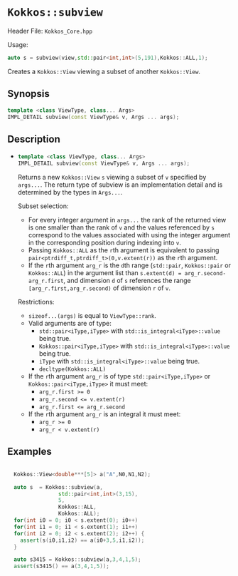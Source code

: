# `Kokkos::subview`

Header File: `Kokkos_Core.hpp`

Usage:
  ```c++
  auto s = subview(view,std::pair<int,int>(5,191),Kokkos::ALL,1);
  ```

Creates a `Kokkos::View` viewing a subset of another `Kokkos::View`.

## Synopsis

```c++
template <class ViewType, class... Args>
IMPL_DETAIL subview(const ViewType& v, Args ... args);
```

## Description

* ```c++
  template <class ViewType, class... Args>
  IMPL_DETAIL subview(const ViewType& v, Args ... args);
  ```
  Returns a new `Kokkos::View` `s` viewing a subset of `v` specified by `args...`.
  The return type of subview is an implementation detail and is determined by 
  the types in `Args...`.

  Subset selection:
  * For every integer argument in `args...` the rank of the returned view is 
    one smaller than the rank of `v` and the values referenced by `s` correspond to 
    the values associated with using the integer argument in the corresponding
    position during indexing into `v`.
  * Passing `Kokkos::ALL` as the `r`th argument is equivalent to passing 
    `pair<ptrdiff_t,ptrdiff_t>(0,v.extent(r))` as the `r`th argument.
  * If the `r`th argument `arg_r` is the `d`th range (`std::pair`, `Kokkos::pair` or 
    `Kokkos::ALL`) in the argument list than `s.extent(d) = arg_r.second-arg_r.first`,
    and dimension `d` of `s` references the range `[arg_r.first,arg_r.second)` of 
    dimension `r` of `v`.

  Restrictions:
  * `sizeof...(args)` is equal to `ViewType::rank`.
  * Valid arguments are of type:
    * `std::pair<iType,iType>` with `std::is_integral<iType>::value` being true.
    * `Kokkos::pair<iType,iType>` with `std::is_integral<iType>::value` being true.
    * `iType` with `std::is_integral<iType>::value` being true.
    * `decltype(Kokkos::ALL)`
  * If the `r`th argument `arg_r` is of type `std::pair<iType,iType>` or `Kokkos::pair<iType,iType>` it must meet:
    * `arg_r.first >= 0`
    * `arg_r.second <= v.extent(r)`
    * `arg_r.first <= arg_r.second`
  * If the `r`th argument `arg_r` is an integral it must meet:
    * `arg_r >= 0`
    * `arg_r < v.extent(r)`

## Examples

```c++

  Kokkos::View<double***[5]> a("A",N0,N1,N2);

  auto s  = Kokkos::subview(a,
                std::pair<int,int>(3,15),
                5,
                Kokkos::ALL,
                Kokkos::ALL);
  for(int i0 = 0; i0 < s.extent(0); i0++) 
  for(int i1 = 0; i1 < s.extent(1); i1++) 
  for(int i2 = 0; i2 < s.extent(2); i2++) {
    assert(s(i0,i1,i2) == a(i0+3,5,i1,i2));
  }

  auto s3415 = Kokkos::subview(a,3,4,1,5);
  assert(s3415() == a(3,4,1,5));
```



